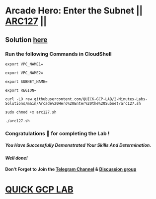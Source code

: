 # Arcade Hero: Enter the Subnet || [ARC127](https://www.cloudskillsboost.google/focuses/85625?parent=catalog) ||

## Solution [here](https://youtu.be/j9E1mATzmgo)

### Run the following Commands in CloudShell

```
export VPC_NAME1=

export VPC_NAME2=

export SUBNET_NAME=

export REGION=
```
```
curl -LO raw.githubusercontent.com/QUICK-GCP-LAB/2-Minutes-Labs-Solutions/main/Arcade%20Hero%20Enter%20the%20Subnet/arc127.sh

sudo chmod +x arc127.sh

./arc127.sh
```

### Congratulations 🎉 for completing the Lab !

##### *You Have Successfully Demonstrated Your Skills And Determination.*

#### *Well done!*

#### Don't Forget to Join the [Telegram Channel](https://t.me/QuickGcpLab) & [Discussion group](https://t.me/QuickGcpLabChats)

# [QUICK GCP LAB](https://www.youtube.com/@quickgcplab)

